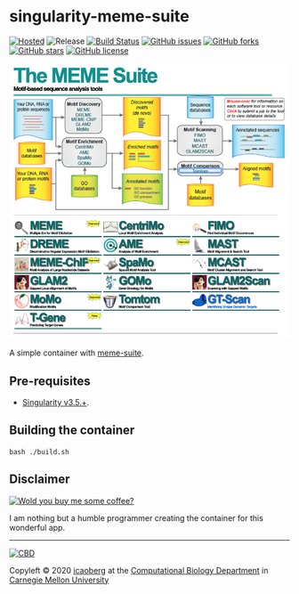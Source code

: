# singularity-meme-suite
[![Hosted](https://img.shields.io/badge/hosted-sylabs.io-green.svg)](https://cloud.sylabs.io/library/icaoberg/default/meme-suite)
![Release](https://img.shields.io/badge/release-v5.0.0-green.svg)
[![Build Status](https://travis-ci.org/icaoberg/singularity-meme-suite.svg?branch=master)](https://travis-ci.org/icaoberg/singularity-meme-suite)
[![GitHub issues](https://img.shields.io/github/issues/icaoberg/singularity-meme-suite.svg)](https://github.com/icaoberg/singularity-meme-suite/issues)
[![GitHub forks](https://img.shields.io/github/forks/icaoberg/singularity-meme-suite.svg)](https://github.com/icaoberg/singularity-meme-suite/network)
[![GitHub stars](https://img.shields.io/github/stars/icaoberg/singularity-meme-suite.svg)](https://github.com/icaoberg/singularity-meme-suite/stargazers)
[![GitHub license](https://img.shields.io/badge/license-GPLv3-blue.svg)](https://www.gnu.org/licenses/quick-guide-gplv3.en.html)

![MEME Suite](/images/meme-suite.jpg)

A simple container with [meme-suite](http://meme-suite.org/index.html).

## Pre-requisites

* [Singularity v3.5.+](https://sylabs.io/docs/).

## Building the container
```
bash ./build.sh
```

## Disclaimer

[![Wold you buy me some coffee?](https://www.buymeacoffee.com/assets/img/custom_images/orange_img.png)](https://www.buymeacoffee.com/icaoberg)

I am nothing but a humble programmer creating the container for this wonderful app.

---
[![CBD](http://www.cbd.cmu.edu/wp-content/uploads/2017/07/wordpress-default.png)](http://www.cbd.cmu.edu)

Copyleft © 2020 [icaoberg](http://www.andrew.cmu.edu/~icaoberg) at the [Computational Biology Department](http://www.cbd.cmu.edu) in [Carnegie Mellon University](http://www.cmu.edu)
